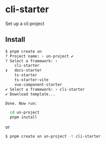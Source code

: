 # cli-starter

Set up a cli project

## Install

```bash
$ pnpm create un
? Project name: › un-project ✔
? Select a framework: ›
    cli-starter
❯   docs-starter
    ts-starter
    ts-starter-vite
    vue-component-starter
✔ Select a framework: › cli-starter
✔ Download template...

Done. Now run:

  cd un-project
  pnpm install
```

or

```bash 
$ pnpm create un un-project -t cli-starter
```

